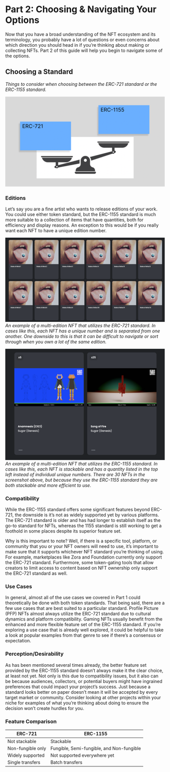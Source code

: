 # Part 2: Choosing & Navigating Your Options

Now that you have a broad understanding of the NFT ecosystem and its terminology, you probably have a lot of questions or even concerns about which direction you should head in if you’re thinking about making or collecting NFTs. Part 2 of this guide will help you begin to navigate some of the options.

## Choosing a Standard

*Things to consider when choosing between the ERC-721 standard or the ERC-1155 standard.*

![GRAPHIC CONCEPT PLACEHOLDER, NOT FINAL GRAPHIC](/docs/images/encyclopedia/comparison.png)

### Editions

Let’s say you are a fine artist who wants to release editions of your work. You could use either token standard, but the ERC-1155 standard is much more suitable to a collection of items that have quantities, both for efficiency and display reasons. An exception to this would be if you really want each NFT to have a unique edition number.

![An example of a multi-edition NFT that utilizes the ERC-721 standard. In cases like this, each NFT has a unique number and is separated from one another. One downside to this is that it can be difficult to navigate or sort through when you own a lot of the same edition.](/docs/images/encyclopedia/editions721.png)
*An example of a multi-edition NFT that utilizes the ERC-721 standard. In cases like this, each NFT has a unique number and is separated from one another. One downside to this is that it can be difficult to navigate or sort through when you own a lot of the same edition.*

![An example of a multi-edition NFT that utilizes the ERC-1155 standard. In cases like this, each NFT is stackable and has a quantity listed in the top left instead of individual unique numbers. There are 30 NFTs in the screenshot above, but because they use the ERC-1155 standard they are both stackable and more efficient to use.](/docs/images/encyclopedia/editions1155.png)
*An example of a multi-edition NFT that utilizes the ERC-1155 standard. In cases like this, each NFT is stackable and has a quantity listed in the top left instead of individual unique numbers. There are 30 NFTs in the screenshot above, but because they use the ERC-1155 standard they are both stackable and more efficient to use.*

### Compatibility

While the ERC-1155 standard offers some significant features beyond ERC-721, the downside is it’s not as widely supported yet by various platforms. The ERC-721 standard is older and has had longer to establish itself as the go-to standard for NFTs, whereas the 1155 standard is still working to get a foothold in some places despite its superior feature set. 

Why is this important to note? Well, if there is a specific tool, platform, or community that you or your NFT owners will need to use, it’s important to make sure that it supports whichever NFT standard you’re thinking of using. For example, marketplaces like Zora and Foundation currently only support the ERC-721 standard. Furthermore, some token-gating tools that allow creators to limit access to content based on NFT ownership only support the ERC-721 standard as well.

### Use Cases

In general, almost all of the use cases we covered in Part 1 could theoretically be done with both token standards. That being said, there are a few use cases that are best suited to a particular standard. Profile Picture (PFP) NFTs almost always utilize the ERC-721 standard due to cultural dynamics and platform compatibility. Gaming NFTs usually benefit from the enhanced and more flexible feature set of the ERC-1155 standard. If you’re exploring a use case that is already well explored, it could be helpful to take a look at popular examples from that genre to see if there’s a consensus or expectation.

### Perception/Desirability

As has been mentioned several times already, the better feature set provided by the ERC-1155 standard doesn’t always make it the clear choice, at least not yet. Not only is this due to compatibility issues, but it also can be because audiences, collectors, or potential buyers might have ingrained preferences that could impact your project’s success. Just because a standard looks better on paper doesn’t mean it will be accepted by every target market or community. Consider looking at other projects within your niche for examples of what you’re thinking about doing to ensure the decision won’t create hurdles for you.

### Feature Comparison

| ERC-721           | ERC-1155                                  |
|-------------------|-------------------------------------------|
| Not stackable     | Stackable                                 |
| Non-fungible only | Fungible, Semi-fungible, and Non-fungible |
| Widely supported  | Not supported everywhere yet              |
| Single transfers  | Batch transfers                           |

